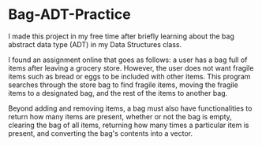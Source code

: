 # Bag-ADT-Practice

I made this project in my free time after briefly learning about the bag abstract data type (ADT) in my Data Structures class. 

I found an assignment online that goes as follows: a user has a bag full of items after leaving a grocery store. However, the user does not want fragile items such as bread or eggs to be included with other items. This program searches through the store bag to find fragile items, moving the fragile items to a designated bag, and the rest of the items to another bag.

Beyond adding and removing items, a bag must also have functionalities to return how many items are present, whether or not the bag is empty, clearing the bag of all items, returning how many times a particular item is present, and converting the bag's contents into a vector.
